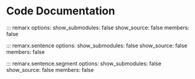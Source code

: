 # Code Documentation

::: remarx
options:
show_submodules: false
show_source: false
members: false

::: remarx.sentence
options:
show_submodules: false
show_source: false
members: false

::: remarx.sentence.segment
options:
show_submodules: false
show_source: false
members: false
